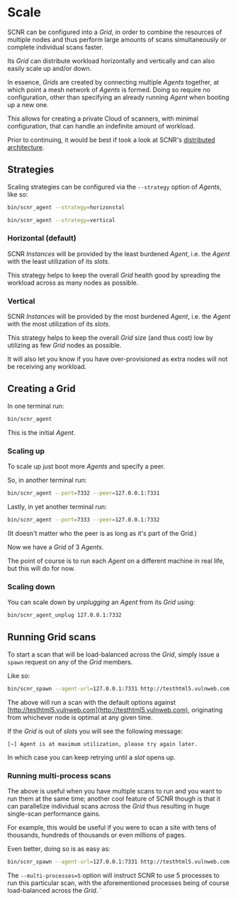 # Scale

SCNR can be configured into a _Grid_, in order to combine the resources of multiple
nodes and thus perform large amounts of scans simultaneously or complete individual 
scans faster.

Its _Grid_ can distribute workload horizontally and vertically and can also easily
scale up and/or down.

In essence, _Grids_ are created by connecting multiple _Agents_ together, at which
point a mesh network of _Agents_ is formed.
Doing so require no configuration, other than specifying an already running _Agent_
when booting up a new one.

This allows for creating a private Cloud of scanners, with minimal configuration,
that can handle an indefinite amount of workload.

Prior to continuing, it would be best if took a look at SCNR's [distributed architecture](/deployment/distributed/index.md).

## Strategies

Scaling strategies can be configured via the `--strategy` option of _Agents_, 
like so:

```bash
bin/scnr_agent --strategy=horizonstal
```

```bash
bin/scnr_agent --strategy=vertical
```

### Horizontal (default)

SCNR _Instances_ will be provided by the least burdened _Agent_, i.e. the
_Agent_ with the least utilization of its _slots_.

This strategy helps to keep the overall _Grid_ health good by spreading the
workload across as many nodes as possible.

### Vertical

SCNR _Instances_ will be provided by the most burdened _Agent_, i.e. the
_Agent_ with the most utilization of its _slots_.

This strategy helps to keep the overall _Grid_ size (and thus cost) low by
utilizing as few _Grid_ nodes as possible.

It will also let you know if you have over-provisioned as extra nodes will not
be receiving any workload.

## Creating a Grid

In one terminal run:

```bash
bin/scnr_agent
```

This is the initial _Agent_.

### Scaling up

To scale up just boot more _Agents_ and specify a peer.

So, in another terminal run:

```bash
bin/scnr_agent --port=7332 --peer=127.0.0.1:7331
```

Lastly, in yet another terminal run:

```bash
bin/scnr_agent --port=7333 --peer=127.0.0.1:7332
```

(It doesn't matter who the peer is as long as it's part of the Grid.)

Now we have a _Grid_ of 3 _Agents_.

The point of course is to run each _Agent_ on a different machine in real life,
but this will do for now.


### Scaling down

You can scale down by _unplugging_ an _Agent_ from its _Grid_ using:

```bash
bin/scnr_agent_unplug 127.0.0.1:7332
```

## Running Grid scans

To start a scan that will be load-balanced across the _Grid_, simply issue
a `spawn` request on any of the _Grid_ members.

Like so:

```bash
bin/scnr_spawn --agent-url=127.0.0.1:7331 http://testhtml5.vulnweb.com
```

The above will run a scan with the default options against
[http://testhtml5.vulnweb.com](http://testhtml5.vulnweb.com), originating from
whichever node is optimal at any given time.

If the _Grid_ is out of _slots_ you will see the following message:

```
[~] Agent is at maximum utilization, please try again later.
```

In which case you can keep retrying until a _slot_ opens up.

### Running multi-process scans

The above is useful when you have multiple scans to run and you want to run them
at the same time; another cool feature of SCNR though is that it can parallelize
individual scans across the _Grid_ thus resulting in huge single-scan performance gains.

For example, this would be useful if you were to scan a site with tens of thousands,
hundreds of thousands or even millions of pages.

Even better, doing so is as easy as:

```bash
bin/scnr_spawn --agent-url=127.0.0.1:7331 http://testhtml5.vulnweb.com --multi-processes=5
```

The `--multi-processes=5` option will instruct SCNR to use 5 processes to run this
particular scan, with the aforementioned processes being of course load-balanced
across the _Grid_.
`
